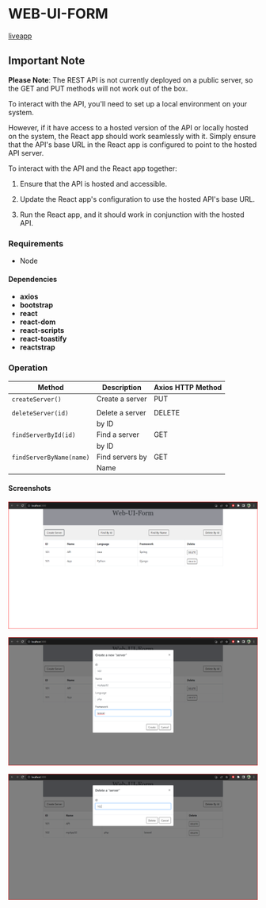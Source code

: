 # WEB-UI-FORM
[liveapp](https://webuiform.netlify.app/)

 ## Important Note

**Please Note**: The REST API is not currently deployed on a public server, so the GET and PUT methods will not work out of the box.

To interact with the API, you'll need to set up a local environment on your system. 

However, if it have access to a hosted version of the API or locally hosted on the system, the React app should work seamlessly with it. Simply ensure that the API's base URL in the React app is configured to point to the hosted API server.

To interact with the API and the React app together:

1. Ensure that the API is hosted and accessible.

2. Update the React app's configuration to use the hosted API's base URL.

3. Run the React app, and it should work in conjunction with the hosted API.

### Requirements

- Node

#### Dependencies

- **axios**
- **bootstrap**
- **react**
- **react-dom**
- **react-scripts**
- **react-toastify**
- **reactstrap**
  
### Operation

| Method               | Description          | Axios HTTP Method |
|----------------------|----------------------|-------------------|
| `createServer()`     | Create a server      | PUT               |
|                      |                      |                   |
| `deleteServer(id)`   | Delete a server      | DELETE            |
|                      | by ID                |                   |
| `findServerById(id)` | Find a server        | GET               |
|                      | by ID                |                   |
| `findServerByName(name)` | Find servers by   | GET               |
|                      | Name                 |                   |


#### Screenshots

![WebUiForm](https://github.com/Mrparam07/Kaiburr-Assignment/blob/main/Task-4/Screenshots/WUFHomeTask4.png)

![CreateServer](https://github.com/Mrparam07/Kaiburr-Assignment/blob/main/Task-4/Screenshots/WUFCreateServerTask4.png)

![DeleteServer](https://github.com/Mrparam07/Kaiburr-Assignment/blob/main/Task-4/Screenshots/WUFDeleteServerTask4.png)
